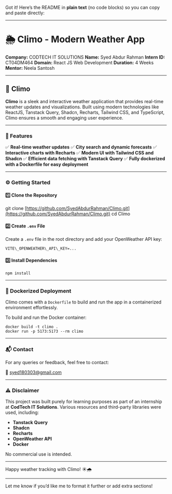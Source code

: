 Got it! Here’s the README in **plain text** (no code blocks) so you can copy and paste directly:

---

# 🌦️ Climo - Modern Weather App

**Company:** CODTECH IT SOLUTIONS
**Name:** Syed Abdur Rahman
**Intern ID:** CT04DM464
**Domain:** React JS Web Development
**Duration:** 4 Weeks
**Mentor:** Neela Santosh

---

## 🌈 Climo

**Climo** is a sleek and interactive weather application that provides real-time weather updates and visualizations. Built using modern technologies like ReactJS, Tanstack Query, Shadcn, Recharts, Tailwind CSS, and TypeScript, Climo ensures a smooth and engaging user experience.

---

### 🌟 Features

✅ **Real-time weather updates**
✅ **City search and dynamic forecasts**
✅ **Interactive charts with Recharts**
✅ **Modern UI with Tailwind CSS and Shadcn**
✅ **Efficient data fetching with Tanstack Query**
✅ **Fully dockerized with a Dockerfile for easy deployment**

---

### ⚙️ Getting Started

#### 1️⃣ Clone the Repository

git clone [https://github.com/SyedAbdurRahman/Climo.git](https://github.com/SyedAbdurRahman/Climo.git)
cd Climo

#### 2️⃣ Create `.env` File

Create a `.env` file in the root directory and add your OpenWeather API key:
```
VITE\_OPENWEATHER\_API\_KEY=...
```
#### 3️⃣ Install Dependencies
```
npm install
```
---

### 🐳 Dockerized Deployment

Climo comes with a `Dockerfile` to build and run the app in a containerized environment effortlessly.

To build and run the Docker container:
```
docker build -t climo .
docker run -p 5173:5173 --rm climo
```
---

### 📬 Contact

For any queries or feedback, feel free to contact:

📧 [syed180303@gmail.com](mailto:syed180303@gmail.com)

---

### ⚠️ Disclaimer

This project was built purely for learning purposes as part of an internship at **CodTech IT Solutions**. Various resources and third-party libraries were used, including:

* **Tanstack Query**
* **Shadcn**
* **Recharts**
* **OpenWeather API**
* **Docker**

No commercial use is intended.

---

Happy weather tracking with Climo! ☀️🌧️

---

Let me know if you’d like me to format it further or add extra sections!
